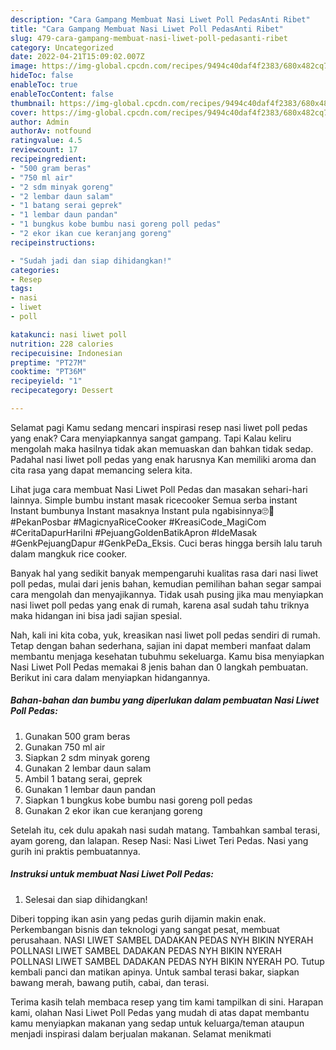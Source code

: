 ```yaml
---
description: "Cara Gampang Membuat Nasi Liwet Poll PedasAnti Ribet"
title: "Cara Gampang Membuat Nasi Liwet Poll PedasAnti Ribet"
slug: 479-cara-gampang-membuat-nasi-liwet-poll-pedasanti-ribet
category: Uncategorized
date: 2022-04-21T15:09:02.007Z
image: https://img-global.cpcdn.com/recipes/9494c40daf4f2383/680x482cq70/nasi-liwet-poll-pedas-foto-resep-utama.jpg
hideToc: false
enableToc: true
enableTocContent: false
thumbnail: https://img-global.cpcdn.com/recipes/9494c40daf4f2383/680x482cq70/nasi-liwet-poll-pedas-foto-resep-utama.jpg
cover: https://img-global.cpcdn.com/recipes/9494c40daf4f2383/680x482cq70/nasi-liwet-poll-pedas-foto-resep-utama.jpg
author: Admin
authorAv: notfound
ratingvalue: 4.5
reviewcount: 17
recipeingredient:
- "500 gram beras"
- "750 ml air"
- "2 sdm minyak goreng"
- "2 lembar daun salam"
- "1 batang serai geprek"
- "1 lembar daun pandan"
- "1 bungkus kobe bumbu nasi goreng poll pedas"
- "2 ekor ikan cue keranjang goreng"
recipeinstructions:

- "Sudah jadi dan siap dihidangkan!"
categories:
- Resep
tags:
- nasi
- liwet
- poll

katakunci: nasi liwet poll 
nutrition: 228 calories
recipecuisine: Indonesian
preptime: "PT27M"
cooktime: "PT36M"
recipeyield: "1"
recipecategory: Dessert

---
```



Selamat pagi Kamu sedang mencari inspirasi resep nasi liwet poll pedas yang enak? Cara menyiapkannya sangat gampang. Tapi Kalau keliru mengolah maka hasilnya tidak akan memuaskan dan bahkan tidak sedap. Padahal nasi liwet poll pedas yang enak harusnya Kan memiliki aroma dan cita rasa yang dapat memancing selera kita.


Lihat juga cara membuat Nasi Liwet Poll Pedas dan masakan sehari-hari lainnya. Simple bumbu instant masak ricecooker Semua serba instant Instant bumbunya Instant masaknya Instant pula ngabisinnya🙄🤤 #PekanPosbar #MagicnyaRiceCooker #KreasiCode_MagiCom #CeritaDapurHariIni #PejuangGoldenBatikApron #IdeMasak #GenkPejuangDapur #GenkPeDa_Eksis. Cuci beras hingga bersih lalu taruh dalam mangkuk rice cooker.

Banyak hal yang sedikit banyak mempengaruhi kualitas rasa dari nasi liwet poll pedas, mulai dari jenis bahan, kemudian pemilihan bahan segar sampai cara mengolah dan menyajikannya. Tidak usah pusing jika mau menyiapkan nasi liwet poll pedas yang enak di rumah, karena asal sudah tahu triknya maka hidangan ini bisa jadi sajian spesial.


Nah, kali ini kita coba, yuk, kreasikan nasi liwet poll pedas sendiri di rumah. Tetap dengan bahan sederhana, sajian ini dapat memberi manfaat dalam membantu menjaga kesehatan tubuhmu sekeluarga. Kamu bisa menyiapkan Nasi Liwet Poll Pedas memakai 8 jenis bahan dan 0 langkah pembuatan. Berikut ini cara dalam menyiapkan hidangannya.

<!--inarticleads1-->

##### Bahan-bahan dan bumbu yang diperlukan dalam pembuatan Nasi Liwet Poll Pedas:

1. Gunakan 500 gram beras
1. Gunakan 750 ml air
1. Siapkan 2 sdm minyak goreng
1. Gunakan 2 lembar daun salam
1. Ambil 1 batang serai, geprek
1. Gunakan 1 lembar daun pandan
1. Siapkan 1 bungkus kobe bumbu nasi goreng poll pedas
1. Gunakan 2 ekor ikan cue keranjang goreng


Setelah itu, cek dulu apakah nasi sudah matang. Tambahkan sambal terasi, ayam goreng, dan lalapan. Resep Nasi: Nasi Liwet Teri Pedas. Nasi yang gurih ini praktis pembuatannya. 

<!--inarticleads2-->

##### Instruksi untuk membuat Nasi Liwet Poll Pedas:


1. Selesai dan siap dihidangkan!

Diberi topping ikan asin yang pedas gurih dijamin makin enak. Perkembangan bisnis dan teknologi yang sangat pesat, membuat perusahaan. NASI LIWET SAMBEL DADAKAN PEDAS NYH BIKIN NYERAH POLLNASI LIWET SAMBEL DADAKAN PEDAS NYH BIKIN NYERAH POLLNASI LIWET SAMBEL DADAKAN PEDAS NYH BIKIN NYERAH PO. Tutup kembali panci dan matikan apinya. Untuk sambal terasi bakar, siapkan bawang merah, bawang putih, cabai, dan terasi. 

Terima kasih telah membaca resep yang tim kami tampilkan di sini. Harapan kami, olahan Nasi Liwet Poll Pedas yang mudah di atas dapat membantu kamu menyiapkan makanan yang sedap untuk keluarga/teman ataupun menjadi inspirasi dalam berjualan makanan. Selamat menikmati
